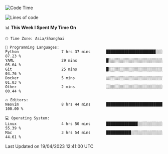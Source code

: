 <!--START_SECTION:waka-->
![Code Time](http://img.shields.io/badge/Code%20Time-1%2C298%20hrs%2014%20mins-blue)

![Lines of code](https://img.shields.io/badge/From%20Hello%20World%20I%27ve%20Written-267.4%20thousand%20lines%20of%20code-blue)

📊 **This Week I Spent My Time On** 

```text
🕑︎ Time Zone: Asia/Shanghai

💬 Programming Languages: 
Python                   7 hrs 37 mins       ██████████████████████░░░   87.23 % 
YAML                     29 mins             █░░░░░░░░░░░░░░░░░░░░░░░░   05.64 % 
Git                      25 mins             █░░░░░░░░░░░░░░░░░░░░░░░░   04.76 % 
Docker                   5 mins              ░░░░░░░░░░░░░░░░░░░░░░░░░   01.03 % 
Other                    2 mins              ░░░░░░░░░░░░░░░░░░░░░░░░░   00.44 % 

🔥 Editors: 
Neovim                   8 hrs 44 mins       █████████████████████████   100.00 % 

💻 Operating System: 
Linux                    4 hrs 50 mins       ██████████████░░░░░░░░░░░   55.39 % 
Mac                      3 hrs 54 mins       ███████████░░░░░░░░░░░░░░   44.61 % 
```


 Last Updated on 19/04/2023 12:41:00 UTC
<!--END_SECTION:waka-->
